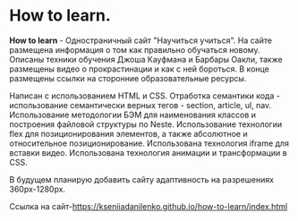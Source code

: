 # How to learn.  
**How to learn** - Одностраничный сайт "Научиться учиться". На сайте размещена информация о том как правильно обучаться новому. Описаны техники обучения Джоша Кауфмана и Барбары Оакли, также размещены видео о прокрастинации и как с ней бороться. В конце размещены ссылки на сторонние образовательные ресурсы.

Написан с использованием HTML и CSS. Отработка семантики кода - использование семантически верных тегов - section, article, ul, nav. Использование методологии БЭМ для наименования  классов и построения файловой структуры по Neste. Использование технологии flex для позиционирования элементов, а также абсолютное и относительное позиционирование. Использована технология iframe для вставки видео. Использована технология анимации и трансформации в CSS.

В будущем планирую добавить сайту адаптивность на разрешениях 360px-1280px.

Ссылка на сайт-https://kseniiadanilenko.github.io/how-to-learn/index.html
